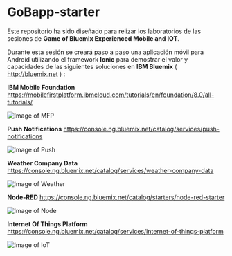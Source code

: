 # GoBapp-starter
Este repositorio ha sido diseñado para relizar los laboratorios de las sesiones de **Game of Bluemix Experienced Mobile and IOT**.

Durante esta sesión se creará paso a paso una aplicación móvil para Android utilizando el framework **Ionic** para demostrar el valor y capacidades de las siguientes soluciones en **IBM Bluemix** ( http://bluemix.net ) :

**IBM Mobile Foundation** 
https://mobilefirstplatform.ibmcloud.com/tutorials/en/foundation/8.0/all-tutorials/

![Image of MFP](https://ace-resources-production-black.cdn.us-south.s-bluemix.net/resources/cache/80a-1069957219/build/5145dc97-d149-416f-97e1-efbba6c56b7f-medium.png)

**Push Notifications**
https://console.ng.bluemix.net/catalog/services/push-notifications

![Image of Push](https://ace-resources-production-black.cdn.us-south.s-bluemix.net/resources/cache/16c-2991007678/build/aa206aa9-1c49-499b-86ad-add09f73fabd-medium.png)

**Weather Company Data**
https://console.ng.bluemix.net/catalog/services/weather-company-data

![Image of Weather](https://ace-resources-production-black.cdn.us-south.s-bluemix.net/resources/cache/32d-2685736094/build/c281bb9f-3958-4213-903c-95b6097a53bf-medium.png)

**Node-RED**
https://console.ng.bluemix.net/catalog/starters/node-red-starter

![Image of Node](https://encrypted-tbn2.gstatic.com/images?q=tbn:ANd9GcTrc2L3z8FQL0_RZ1Df4VEgjS1rHXQLH20xyizOexJQKLd3qCJ3JHMefg)

**Internet Of Things Platform**
https://console.ng.bluemix.net/catalog/services/internet-of-things-platform

![Image of IoT](https://ace-resources-production-black.cdn.us-south.s-bluemix.net/resources/cache/2f9-3909643389/build/8e3a9040-7ce8-4022-a36b-47f836d2b83e-medium.png)

